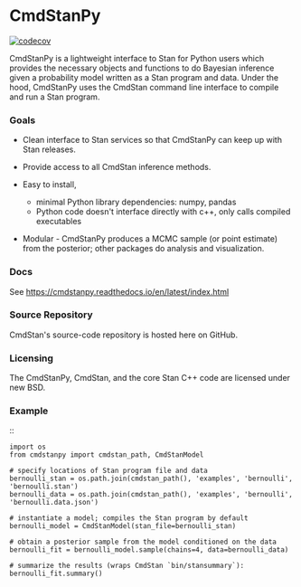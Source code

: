 # CmdStanPy

[![codecov](https://codecov.io/gh/stan-dev/cmdstanpy/branch/master/graph/badge.svg)](https://codecov.io/gh/stan-dev/cmdstanpy)


CmdStanPy is a lightweight interface to Stan for Python users which
provides the necessary objects and functions to do Bayesian inference
given a probability model written as a Stan program and data.
Under the hood, CmdStanPy uses the CmdStan command line interface
to compile and run a Stan program.

### Goals

- Clean interface to Stan services so that CmdStanPy can keep up with Stan releases.

- Provide access to all CmdStan inference methods.

- Easy to install,
  + minimal Python library dependencies: numpy, pandas
  + Python code doesn't interface directly with c++, only calls compiled executables

- Modular - CmdStanPy produces a MCMC sample (or point estimate) from the posterior; other packages do analysis and visualization.

### Docs

See https://cmdstanpy.readthedocs.io/en/latest/index.html

### Source Repository

CmdStan's source-code repository is hosted here on GitHub.

### Licensing

The CmdStanPy, CmdStan, and the core Stan C++ code are licensed under new BSD.

### Example

::

    import os
    from cmdstanpy import cmdstan_path, CmdStanModel

    # specify locations of Stan program file and data
    bernoulli_stan = os.path.join(cmdstan_path(), 'examples', 'bernoulli', 'bernoulli.stan')
    bernoulli_data = os.path.join(cmdstan_path(), 'examples', 'bernoulli', 'bernoulli.data.json')

    # instantiate a model; compiles the Stan program by default
    bernoulli_model = CmdStanModel(stan_file=bernoulli_stan)

    # obtain a posterior sample from the model conditioned on the data
    bernoulli_fit = bernoulli_model.sample(chains=4, data=bernoulli_data)

    # summarize the results (wraps CmdStan `bin/stansummary`):
    bernoulli_fit.summary()
